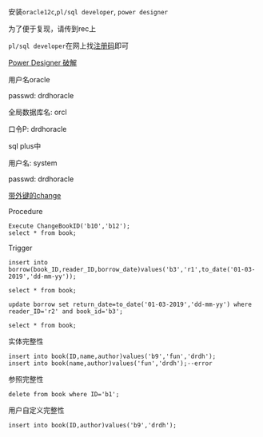 安装`oracle12c`,`pl/sql developer`, `power designer`

为了便于复现，请传到rec上

`pl/sql developer`在网上找[注册码](https://www.cnblogs.com/shizilukou123/p/9149358.html)即可

[Power Designer 破解](https://www.fujieace.com/software/powerdesigner.html)



用户名oracle

passwd: drdhoracle



全局数据库名: orcl

口令P: drdhoracle



sql plus中

用户名: system

passwd: drdhoracle





[带外键的change](<https://blog.csdn.net/u014030117/article/details/46333751>)





Procedure

```plsql
Execute ChangeBookID('b10','b12');
select * from book;
```

Trigger

```plsql
insert into borrow(book_ID,reader_ID,borrow_date)values('b3','r1',to_date('01-03-2019','dd-mm-yy'));

select * from book;

update borrow set return_date=to_date('01-03-2019','dd-mm-yy') where reader_ID='r2' and book_id='b3';

select * from book;
```



实体完整性

```plsql
insert into book(ID,name,author)values('b9','fun','drdh');
insert into book(name,author)values('fun','drdh');--error
```

参照完整性

```plsql
delete from book where ID='b1';
```

用户自定义完整性

```plsql
insert into book(ID,author)values('b9','drdh');
```



